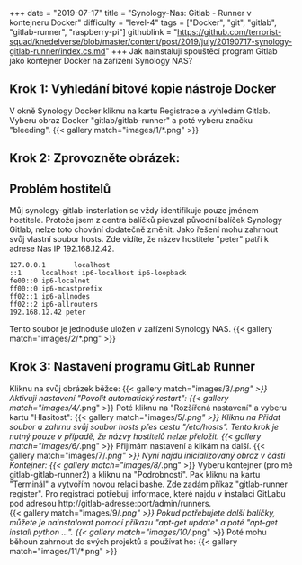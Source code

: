 +++
date = "2019-07-17"
title = "Synology-Nas: Gitlab - Runner v kontejneru Docker"
difficulty = "level-4"
tags = ["Docker", "git", "gitlab", "gitlab-runner", "raspberry-pi"]
githublink = "https://github.com/terrorist-squad/knedelverse/blob/master/content/post/2019/july/20190717-synology-gitlab-runner/index.cs.md"
+++
Jak nainstaluji spouštěcí program Gitlab jako kontejner Docker na zařízení Synology NAS?
## Krok 1: Vyhledání bitové kopie nástroje Docker
V okně Synology Docker kliknu na kartu Registrace a vyhledám Gitlab. Vyberu obraz Docker "gitlab/gitlab-runner" a poté vyberu značku "bleeding".
{{< gallery match="images/1/*.png" >}}

## Krok 2: Zprovozněte obrázek:

##  Problém hostitelů
Můj synology-gitlab-insterlation se vždy identifikuje pouze jménem hostitele. Protože jsem z centra balíčků převzal původní balíček Synology Gitlab, nelze toto chování dodatečně změnit.  Jako řešení mohu zahrnout svůj vlastní soubor hosts. Zde vidíte, že název hostitele "peter" patří k adrese Nas IP 192.168.12.42.
```
127.0.0.1       localhost                                                       
::1     localhost ip6-localhost ip6-loopback                                    
fe00::0 ip6-localnet                                                            
ff00::0 ip6-mcastprefix                                                         
ff02::1 ip6-allnodes                                                            
ff02::2 ip6-allrouters               
192.168.12.42 peter

```
Tento soubor je jednoduše uložen v zařízení Synology NAS.
{{< gallery match="images/2/*.png" >}}

## Krok 3: Nastavení programu GitLab Runner
Kliknu na svůj obrázek běžce:
{{< gallery match="images/3/*.png" >}}
Aktivuji nastavení "Povolit automatický restart":
{{< gallery match="images/4/*.png" >}}
Poté kliknu na "Rozšířená nastavení" a vyberu kartu "Hlasitost":
{{< gallery match="images/5/*.png" >}}
Kliknu na Přidat soubor a zahrnu svůj soubor hosts přes cestu "/etc/hosts". Tento krok je nutný pouze v případě, že názvy hostitelů nelze přeložit.
{{< gallery match="images/6/*.png" >}}
Přijímám nastavení a klikám na další.
{{< gallery match="images/7/*.png" >}}
Nyní najdu inicializovaný obraz v části Kontejner:
{{< gallery match="images/8/*.png" >}}
Vyberu kontejner (pro mě gitlab-gitlab-runner2) a kliknu na "Podrobnosti". Pak kliknu na kartu "Terminál" a vytvořím novou relaci bashe. Zde zadám příkaz "gitlab-runner register". Pro registraci potřebuji informace, které najdu v instalaci GitLabu pod adresou http://gitlab-adresse:port/admin/runners.   
{{< gallery match="images/9/*.png" >}}
Pokud potřebujete další balíčky, můžete je nainstalovat pomocí příkazu "apt-get update" a poté "apt-get install python ...".
{{< gallery match="images/10/*.png" >}}
Poté mohu běhoun zahrnout do svých projektů a používat ho:
{{< gallery match="images/11/*.png" >}}
